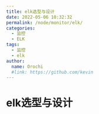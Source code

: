```yaml
---
title: elk选型与设计
date: 2022-05-06 10:32:32
permalink: /node/monitor/elk/
categories:
  - 监控
  - ELK
tags:
  - 监控
  - elk
author: 
  name: Orochi
  #link: https://github.com/kevin
---
```

# elk选型与设计
